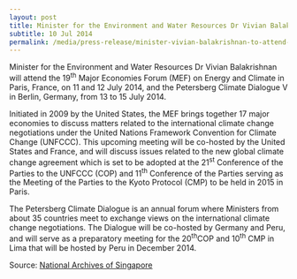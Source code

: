 ```yaml
---
layout: post
title: Minister for the Environment and Water Resources Dr Vivian Balakrishnan to Attend the 19<sup>th</sup> Major Economies Forum on Energy and Climate, Paris, France, 11-12 July 2014; and Petersberg Climate Dialogue V, Berlin, Germany, 13-15 July 2014
subtitle: 10 Jul 2014
permalink: /media/press-release/minister-vivian-balakrishnan-to-attend-the-19th-major-economies-forum-on-energy-and-climate-paris-france-11-12-july-2014
---
```


Minister for the Environment and Water Resources Dr Vivian Balakrishnan will attend the 19<sup>th</sup> Major Economies Forum (MEF) on Energy and Climate in Paris, France, on 11 and 12 July 2014, and the Petersberg Climate Dialogue V in Berlin, Germany, from 13 to 15 July 2014.

Initiated in 2009 by the United States, the MEF brings together 17 major economies to discuss matters related to the international climate change negotiations under the United Nations Framework Convention for Climate Change (UNFCCC). This upcoming meeting will be co-hosted by the United States and France, and will discuss issues related to the new global climate change agreement which is set to be adopted at the 21<sup>st</sup> Conference of the Parties to the UNFCCC (COP) and 11<sup>th</sup> Conference of the Parties serving as the Meeting of the Parties to the Kyoto Protocol (CMP) to be held in 2015 in Paris.

The Petersberg Climate Dialogue is an annual forum where Ministers from about 35 countries meet to exchange views on the international climate change negotiations. The Dialogue will be co-hosted by Germany and Peru, and will serve as a preparatory meeting for the 20<sup>th</sup>COP and 10<sup>th</sup> CMP in Lima that will be hosted by Peru in December 2014.


Source: [National Archives of Singapore](https://www.nas.gov.sg/archivesonline/data/pdfdoc/MSE_20140710001.pdf)
